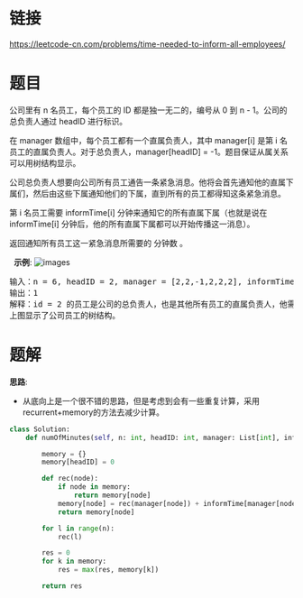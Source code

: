# 链接
https://leetcode-cn.com/problems/time-needed-to-inform-all-employees/

# 题目
公司里有 n 名员工，每个员工的 ID 都是独一无二的，编号从 0 到 n - 1。公司的总负责人通过 headID 进行标识。

在 manager 数组中，每个员工都有一个直属负责人，其中 manager[i] 是第 i 名员工的直属负责人。对于总负责人，manager[headID] = -1。题目保证从属关系可以用树结构显示。

公司总负责人想要向公司所有员工通告一条紧急消息。他将会首先通知他的直属下属们，然后由这些下属通知他们的下属，直到所有的员工都得知这条紧急消息。

第 i 名员工需要 informTime[i] 分钟来通知它的所有直属下属（也就是说在 informTime[i] 分钟后，他的所有直属下属都可以开始传播这一消息）。

返回通知所有员工这一紧急消息所需要的 分钟数 。

 
**示例**:
![images](https://assets.leetcode-cn.com/aliyun-lc-upload/uploads/2020/03/08/graph.png)
<pre>
输入：n = 6, headID = 2, manager = [2,2,-1,2,2,2], informTime = [0,0,1,0,0,0]
输出：1
解释：id = 2 的员工是公司的总负责人，也是其他所有员工的直属负责人，他需要 1 分钟来通知所有员工。
上图显示了公司员工的树结构。
</pre>

# 题解
**思路**:
- 从底向上是一个很不错的思路，但是考虑到会有一些重复计算，采用recurrent+memory的方法去减少计算。

```python
class Solution:
    def numOfMinutes(self, n: int, headID: int, manager: List[int], informTime: List[int]) -> int:

        memory = {}
        memory[headID] = 0

        def rec(node):
            if node in memory:
                return memory[node]
            memory[node] = rec(manager[node]) + informTime[manager[node]]
            return memory[node]

        for l in range(n):
            rec(l)

        res = 0
        for k in memory:
            res = max(res, memory[k])

        return res
```
